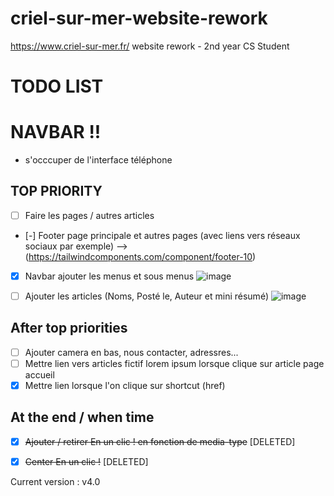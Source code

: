 # criel-sur-mer-website-rework
https://www.criel-sur-mer.fr/ website rework - 2nd year CS Student

# TODO LIST

# NAVBAR !!

- s'occcuper de l'interface téléphone

## TOP PRIORITY
- [ ] Faire les pages / autres articles

- [-] Footer page principale et autres pages (avec liens vers réseaux sociaux par exemple)
--> (https://tailwindcomponents.com/component/footer-10)

- [x] Navbar ajouter les menus et sous menus
![image](https://user-images.githubusercontent.com/87366457/190897928-5c162a6a-d5cf-47ec-884a-385a84b24ae5.png)

- [ ] Ajouter les articles (Noms, Posté le, Auteur et mini résumé)
![image](https://user-images.githubusercontent.com/87366457/190897950-ee8cd5bb-3200-4887-8166-bf177ffeb218.png)



## After top priorities
- [ ] Ajouter camera en bas, nous contacter, adressres...
- [ ] Mettre lien vers articles fictif lorem ipsum lorsque clique sur article page accueil
- [x] Mettre lien lorsque l'on clique sur shortcut (href)

## At the end / when time
- [x] ~~Ajouter / retirer En un clic ! en fonction de media-type~~ [DELETED]
- [x] ~~Center En un clic !~~ [DELETED]


Current version : v4.0
